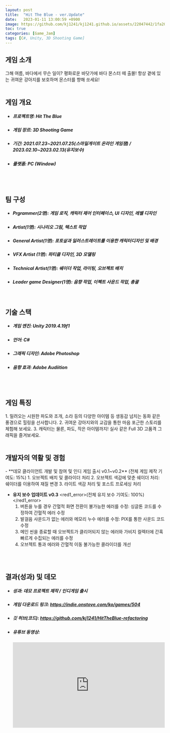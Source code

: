 ```yaml
---
layout: post
title:  "Hit The Blue - ver.Update"
date:   2023-01-11 13:00:59 +0900
image: https://github.com/kj1241/kj1241.github.io/assets/22047442/1fa204be-148a-42d4-9c5e-41aefd2b4a6c
toc: true
categories: [Game_Jam]
tags: [C#, Unity, 3D Shooting Game]
---
```


<!-- <h1><yellow1_h1>프로젝트 이름: 날개를 찾아줘 (Finds Wings) </yellow1_h1></h1>
![날개를 찾아줘](https://github.com/kj1241/kj1241.github.io/assets/22047442/1fa204be-148a-42d4-9c5e-41aefd2b4a6c){: width="740" height="400"} -->


<h2><yellow1_h2> 게임 소개 </yellow1_h2></h2>
그해 여름, 바다에서 무슨 일이?  
평화로운 바닷가에 바다 몬스터 떼 출몰!  
항상 곁에 있는 귀여운 강아지를 보호하며 몬스터를 향해 쏘세요!

<br>
<br>
<h2><yellow1_h2> 게임 개요 </yellow1_h2></h2><ul>
<li><h5><yellow1_h5>프로젝트명: </yellow1_h5><span> Hit The Blue</span></h5></li>
<li><h5><yellow1_h5>게임 장르: </yellow1_h5><span> 3D Shooting Game</span></h5></li>
<li><h5><yellow1_h5>기간: </yellow1_h5><span> 2021.07.23~2021.07.25(스마일게이트 온라인 게임잼) / 2023.02.10~2023.02.13(유지보수)</span></h5></li>
<li><h5><yellow1_h5>플랫폼: </yellow1_h5><span> PC (Window)</span></h5></li></ul>

<br>
<br>
<h2><yellow1_h2> 팀 구성 </yellow1_h2></h2><ul> 
<li><h5><yellow1_h5>Prgrammer(2명): </yellow1_h5><span> 게임 로직, 캐릭터 제어 인터페이스, UI 디자인, 레벨 디자인</span></h5></li>
<li><h5><yellow1_h5>Artist(1명): </yellow1_h5><span> 시나리오 그림, 텍스트 작업 </span></h5></li>
<li><h5><yellow1_h5>General Artist(1명): </yellow1_h5><span> 포토샆과 일러스트레이트를 이용한 캐릭터디자인 및 배경</span></h5></li>
<li><h5><yellow1_h5>VFX Artist (1명): </yellow1_h5><span> 파티클 디자인, 3D 모델링</span></h5></li>
<li><h5><yellow1_h5>Technical Artist(1명): </yellow1_h5><span> 쉐이더 작업, 라이팅, 오브젝트 배치 </span></h5></li>
<li><h5><yellow1_h5>Leader game Designer(1명): </yellow1_h5><span> 음향 작업, 이펙트 사운드 작업, 총괄 </span></h5></li>
</ul>

<br>
<h2><yellow1_h2> 기술 스택 </yellow1_h2></h2><ul>
<li><h5><yellow1_h5>게임 엔진: </yellow1_h5><span> Unity 2019.4.19f1</span></h5></li>
<li><h5><yellow1_h5>언어: </yellow1_h5><span> C# </span></h5></li>
<li><h5><yellow1_h5>그래픽 디자인: </yellow1_h5><span>Adobe Photoshop</span></h5></li>
<li><h5><yellow1_h5>음향 효과: </yellow1_h5><span>Adobe Audiition </span></h5></li></ul>

<br>
<br>
<h2 ><yellow1_h2> 게임 특징 </yellow1_h2></h2>
1. 밀려오는 시원한 파도와 조개, 소라 등의 다양한 아이템 등 생동감 넘치는 동화 같은 풍경으로 힐링을 선사합니다.
2. 귀여운 강아지와의 교감을 통한 마음 포근한 스토리를 체험해 보세요.
3. 캐릭터는 물론, 파도, 작은 아이템까지! 실사 같은 Full 3D 고품격 그래픽을 즐겨보세요.

<br>
<br>
<h2><yellow1_h2> 개발자의 역활 및 경험 </yellow1_h2></h2>
- **데모 클라이언트 개발 및 참여 및 인디 게임 출시 v0.1~v0.2** <span><red1_error>(전체 게임 제작 기여도: 15%)</red1_error></span>
    1. 오브젝트 배치 및 콜라이더 처리
    2. 오브젝트 색감에 맞춘 쉐이더 처리: 쉐이더를 이용하여 재질 변경
    3. 라이트 색감 처리 및 포스트 프로세싱 처리

- **유지 보수 업데이트 v0.3** <span><red1_error>(전체 유지 보수 기여도: 100%)</red1_error></span>
    1. 버튼을 누를 경우 간혈적 화면 전환이 불가능한 에러를 수정: 싱글톤 코드를 수정하여 간혈적 에러 수정
    2. 발걸음 사운드가 없는 에러와 메모리 누수 에러를 수정: PIX를 통한 사운드 코드 수정
    3. 메인 씬을 종료할 때 오브젝트가 클리어되지 않는 에러와 가비지 컬렉터에 간혹 빠르게 수집되는 에러를 수정
    4. 오브젝트 통과 에러와 간혈적 이동 불가능한 콜라이더를 개선



<br>
<br>
<h2><yellow1_h2> 결과(성과) 및 데모 </yellow1_h2></h2>
<ul>
<li><h5><yellow1_h5>성과: </yellow1_h5><span> 데모 프로젝트 제작 / 인디게임 출시 </span></h5></li>
<li><h5><yellow1_h5>게임 다운로드 링크: </yellow1_h5><span>
<a href="https://indie.onstove.com/ko/games/504">https://indie.onstove.com/ko/games/504</a></span></h5></li>
<li><h5><yellow1_h5>깃 허브(코드): </yellow1_h5><span> 
<a href="https://github.com/kj1241/HitTheBlue-refactoring">https://github.com/kj1241/HitTheBlue-refactoring</a> </span></h5></li>
<li><h5><yellow1_h5>유튜브 동영상: </yellow1_h5></h5> 
<iframe width="100%" style="aspect-ratio:16/9" src="https://www.youtube.com/embed/x0faMHFAaKI" title="Hit The Blue (힛 더 블루)" frameborder="0" allow="accelerometer; autoplay; clipboard-write; encrypted-media; gyroscope; picture-in-picture; web-share" allowfullscreen></iframe>
</li></ul>

